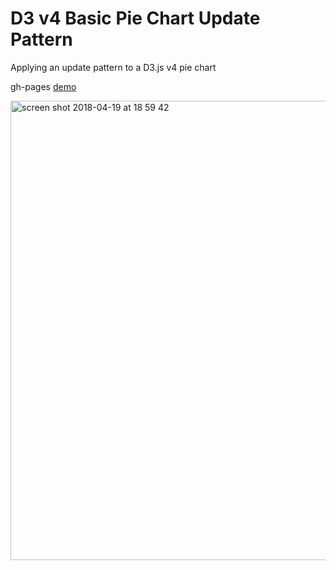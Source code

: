 # D3 v4 Basic Pie Chart Update Pattern

Applying an update pattern to a D3.js v4 pie chart

gh-pages [demo](https://github.com/shanegibney/D3-v4-Pie-Chart-Update-Pattern)

<img width="735" alt="screen shot 2018-04-19 at 18 59 42" src="https://user-images.githubusercontent.com/17167992/39009569-e964aec2-4403-11e8-843b-313a9ee7522a.png">
